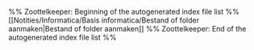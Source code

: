%% Zoottelkeeper: Beginning of the autogenerated index file list  %%
 [[Notities/Informatica/Basis informatica/Bestand of folder aanmaken|Bestand of folder aanmaken]]
%% Zoottelkeeper: End of the autogenerated index file list  %%

